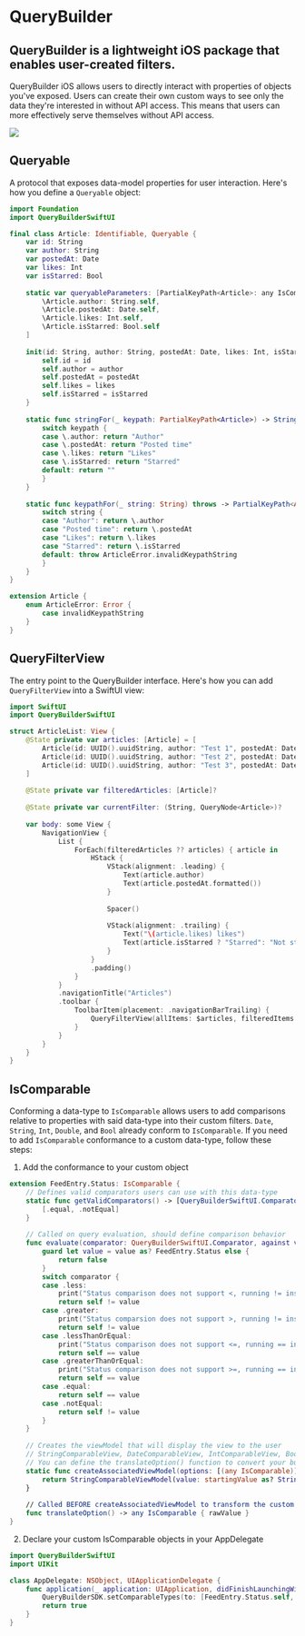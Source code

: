 # QueryBuilder
## QueryBuilder is a lightweight iOS package that enables user-created filters.

QueryBuilder iOS allows users to directly interact with properties of objects you've exposed. Users can create their own custom ways to see only the data they're interested in without API access. This means that users can more effectively serve themselves without API access.

![](https://github.com/shyamkumar703/QueryBuilderSwiftUI/blob/main/Kit/qb_example.gif)

## Queryable
A protocol that exposes data-model properties for user interaction. Here's how you define a `Queryable` object:

```swift
import Foundation
import QueryBuilderSwiftUI

final class Article: Identifiable, Queryable {
    var id: String
    var author: String
    var postedAt: Date
    var likes: Int
    var isStarred: Bool
    
    static var queryableParameters: [PartialKeyPath<Article>: any IsComparable.Type] = [
        \Article.author: String.self,
        \Article.postedAt: Date.self,
        \Article.likes: Int.self,
        \Article.isStarred: Bool.self
    ]
    
    init(id: String, author: String, postedAt: Date, likes: Int, isStarred: Bool) {
        self.id = id
        self.author = author
        self.postedAt = postedAt
        self.likes = likes
        self.isStarred = isStarred
    }
    
    static func stringFor(_ keypath: PartialKeyPath<Article>) -> String {
        switch keypath {
        case \.author: return "Author"
        case \.postedAt: return "Posted time"
        case \.likes: return "Likes"
        case \.isStarred: return "Starred"
        default: return ""
        }
    }
    
    static func keypathFor(_ string: String) throws -> PartialKeyPath<Article> {
        switch string {
        case "Author": return \.author
        case "Posted time": return \.postedAt
        case "Likes": return \.likes
        case "Starred": return \.isStarred
        default: throw ArticleError.invalidKeypathString
        }
    }
}

extension Article {
    enum ArticleError: Error {
        case invalidKeypathString
    }
}
```

## QueryFilterView
The entry point to the QueryBuilder interface. Here's how you can add `QueryFilterView` into a SwiftUI view:

```swift
import SwiftUI
import QueryBuilderSwiftUI

struct ArticleList: View {
    @State private var articles: [Article] = [
        Article(id: UUID().uuidString, author: "Test 1", postedAt: Date(), likes: 50, isStarred: true),
        Article(id: UUID().uuidString, author: "Test 2", postedAt: Date(), likes: 50, isStarred: false),
        Article(id: UUID().uuidString, author: "Test 3", postedAt: Date(), likes: 100, isStarred: false)
    ]
    
    @State private var filteredArticles: [Article]?
    
    @State private var currentFilter: (String, QueryNode<Article>)?
    
    var body: some View {
        NavigationView {
            List {
                ForEach(filteredArticles ?? articles) { article in
                    HStack {
                        VStack(alignment: .leading) {
                            Text(article.author)
                            Text(article.postedAt.formatted())
                        }
                        
                        Spacer()
                        
                        VStack(alignment: .trailing) {
                            Text("\(article.likes) likes")
                            Text(article.isStarred ? "Starred": "Not starred")
                        }
                    }
                    .padding()
                }
            }
            .navigationTitle("Articles")
            .toolbar {
                ToolbarItem(placement: .navigationBarTrailing) {
                    QueryFilterView(allItems: $articles, filteredItems: $filteredArticles, currentFilter: $currentFilter)
                }
            }
        }
    }
}
```

## IsComparable
Conforming a data-type to `IsComparable` allows users to add comparisons relative to properties with said data-type into their custom filters. `Date`, `String`, `Int`, `Double`, and `Bool` already conform to `IsComparable`. If you need to add `IsComparable` conformance
to a custom data-type, follow these steps:

1) Add the conformance to your custom object

```swift
extension FeedEntry.Status: IsComparable {
    // Defines valid comparators users can use with this data-type
    static func getValidComparators() -> [QueryBuilderSwiftUI.Comparator] {
        [.equal, .notEqual]
    }
    
    // Called on query evaluation, should define comparison behavior
    func evaluate(comparator: QueryBuilderSwiftUI.Comparator, against value: any IsComparable) -> Bool {
        guard let value = value as? FeedEntry.Status else {
            return false
        }
        switch comparator {
        case .less:
            print("Status comparison does not support <, running != instead")
            return self != value
        case .greater:
            print("Status comparsion does not support >, running != instead")
            return self != value
        case .lessThanOrEqual:
            print("Status comparison does not support <=, running == instead")
            return self == value
        case .greaterThanOrEqual:
            print("Status comparison does not support >=, running == instead")
            return self == value
        case .equal:
            return self == value
        case .notEqual:
            return self != value
        }
    }
    
    // Creates the viewModel that will display the view to the user
    // StringComparableView, DateComparableView, IntComparableView, BoolComparableView, and DoubleComparableView are BUILT-IN
    // You can define the translateOption() function to convert your built-in data type to one of the above primitives
    static func createAssociatedViewModel(options: [(any IsComparable)], startingValue: (any IsComparable)?) -> StringComparableViewModel {
        return StringComparableViewModel(value: startingValue as? String, options: options)
    }
    
    // Called BEFORE createAssociatedViewModel to transform the custom data-type to a primitive, OPTIONAL
    func translateOption() -> any IsComparable { rawValue }
}
```

2) Declare your custom IsComparable objects in your AppDelegate

```swift
import QueryBuilderSwiftUI
import UIKit

class AppDelegate: NSObject, UIApplicationDelegate {
    func application(_ application: UIApplication, didFinishLaunchingWithOptions launchOptions: [UIApplication.LaunchOptionsKey : Any]? = nil) -> Bool {
        QueryBuilderSDK.setComparableTypes(to: [FeedEntry.Status.self, Feed.self])
        return true
    }
}
```

